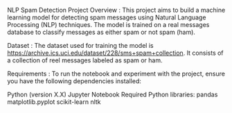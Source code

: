 NLP Spam Detection Project Overview :
This project aims to build a machine learning model for detecting spam messages using Natural Language Processing (NLP) techniques. The model is trained on a real messages database to classify messages as either spam or not spam (ham).

Dataset :
The dataset used for training the model is https://archive.ics.uci.edu/dataset/228/sms+spam+collection. It consists of a collection of reel messages labeled as spam or ham.

Requirements :
To run the notebook and experiment with the project, ensure you have the following dependencies installed:

Python (version X.X)
Jupyter Notebook
Required Python libraries:
pandas
matplotlib.pyplot
scikit-learn
nltk
